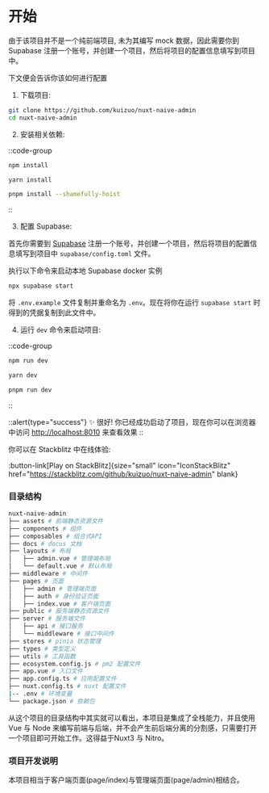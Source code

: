# 开始

由于该项目并不是一个纯前端项目, 未为其编写 mock 数据，因此需要你到 Supabase 注册一个账号，并创建一个项目，然后将项目的配置信息填写到项目中。

下文便会告诉你该如何进行配置

1. 下载项目:

```bash
git clone https://github.com/kuizuo/nuxt-naive-admin
cd nuxt-naive-admin
```

2. 安装相关依赖:

::code-group

  ```bash [npm]
  npm install
  ```

  ```bash [yarn]
  yarn install
  ```

  ```bash [pnpm]
  pnpm install --shamefully-hoist
  ```

::

3. 配置 Supabase:

首先你需要到 [Supabase](https://supabase.com/) 注册一个账号，并创建一个项目，然后将项目的配置信息填写到项目中 `supabase/config.toml` 文件。

执行以下命令来启动本地 Supabase docker 实例


```bash
npx supabase start
```

将 `.env.example` 文件复制并重命名为 `.env`。现在将你在运行 `supabase start` 时得到的凭据复制到此文件中。

4. 运行 `dev` 命令来启动项目:

::code-group

```bash [npm]
npm run dev
```

```bash [yarn]
yarn dev
```

```bash [pnpm]
pnpm run dev
```

::

::alert{type="success"}
✨ 很好! 你已经成功启动了项目，现在你可以在浏览器中访问 <http://localhost:8010> 来查看效果
::

你可以在 Stackblitz 中在线体验:

:button-link[Play on StackBlitz]{size="small" icon="IconStackBlitz" href="https://stackblitz.com/github/kuizuo/nuxt-naive-admin" blank}

### 目录结构

```bash
nuxt-naive-admin
├── assets # 前端静态资源文件
├── components # 组件
├── composables # 组合式API
├── docs # docus 文档
├── layouts # 布局
│   ├── admin.vue # 管理端布局
│   └── default.vue # 默认布局
├── middleware # 中间件
├── pages # 页面
│   ├── admin # 管理端页面
│   ├── auth # 身份验证页面
│   ├── index.vue # 客户端页面
├── public # 服务端静态资源文件
├── server # 服务端文件
│   ├── api # 接口服务
│   └── middleware # 接口中间件
├── stores # pinia 状态管理
├── types # 类型定义
├── utils # 工具函数
├── ecosystem.config.js # pm2 配置文件
├── app.vue # 入口文件
├── app.config.ts # 应用配置文件
├── nuxt.config.ts # nuxt 配置文件
|-- .env # 环境变量
└── package.json # 依赖包
```

从这个项目的目录结构中其实就可以看出，本项目是集成了全栈能力，并且使用 Vue 与 Node 来编写前端与后端，并不会产生前后端分离的分割感，只需要打开一个项目即可开始工作。这得益于Nuxt3 与 Nitro。

### 项目开发说明

本项目相当于客户端页面(page/index)与管理端页面(page/admin)相结合。
